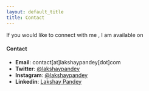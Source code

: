 ```yaml
---
layout: default_title
title: Contact
---
```



If you would like to connect with me , I am available on
#### Contact
* **Email**: contact[at]lakshaypandey[dot]com
* **Twitter**: [@lakshaypandey](https://twitter.com/lakshaypandey)
* **Instagram**: [@lakshaypandey](https://instagram.com/lakshaypandey/)
* **Linkedin**: [Lakshay Pandey](https://in.linkedin.com/in/lakshaypandey)

